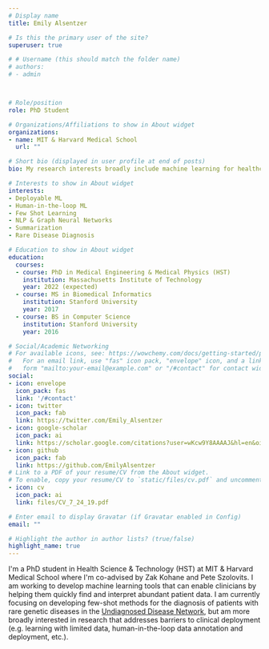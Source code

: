 ```yaml
---
# Display name
title: Emily Alsentzer

# Is this the primary user of the site?
superuser: true

# # Username (this should match the folder name)
# authors:
# - admin



# Role/position
role: PhD Student

# Organizations/Affiliations to show in About widget
organizations:
- name: MIT & Harvard Medical School
  url: ""

# Short bio (displayed in user profile at end of posts)
bio: My research interests broadly include machine learning for healthcare.

# Interests to show in About widget
interests:
- Deployable ML
- Human-in-the-loop ML
- Few Shot Learning
- NLP & Graph Neural Networks
- Summarization
- Rare Disease Diagnosis

# Education to show in About widget
education:
  courses:
  - course: PhD in Medical Engineering & Medical Physics (HST)
    institution: Massachusetts Institute of Technology
    year: 2022 (expected)
  - course: MS in Biomedical Informatics
    institution: Stanford University
    year: 2017
  - course: BS in Computer Science
    institution: Stanford University
    year: 2016

# Social/Academic Networking
# For available icons, see: https://wowchemy.com/docs/getting-started/page-builder/#icons
#   For an email link, use "fas" icon pack, "envelope" icon, and a link in the
#   form "mailto:your-email@example.com" or "/#contact" for contact widget.
social:
- icon: envelope
  icon_pack: fas
  link: '/#contact'
- icon: twitter
  icon_pack: fab
  link: https://twitter.com/Emily_Alsentzer
- icon: google-scholar
  icon_pack: ai
  link: https://scholar.google.com/citations?user=wKcw9Y8AAAAJ&hl=en&oi=ao
- icon: github
  icon_pack: fab
  link: https://github.com/EmilyAlsentzer
# Link to a PDF of your resume/CV from the About widget.
# To enable, copy your resume/CV to `static/files/cv.pdf` and uncomment the lines below.
- icon: cv
  icon_pack: ai
  link: files/CV_7_24_19.pdf

# Enter email to display Gravatar (if Gravatar enabled in Config)
email: ""

# Highlight the author in author lists? (true/false)
highlight_name: true
---
```


I'm a PhD student in Health Science & Technology (HST) at MIT & Harvard Medical School where I'm co-advised by Zak Kohane and Pete Szolovits. I am working to develop machine learning tools that can enable clinicians by helping them quickly find and interpret abundant patient data. I am currently focusing on developing few-shot methods for the diagnosis of patients with rare genetic diseases in the [Undiagnosed Disease Network](https://undiagnosed.hms.harvard.edu/), but am more broadly interested in research that addresses barriers to clinical deployment (e.g. learning with limited data, human-in-the-loop data annotation and deployment, etc.). 


